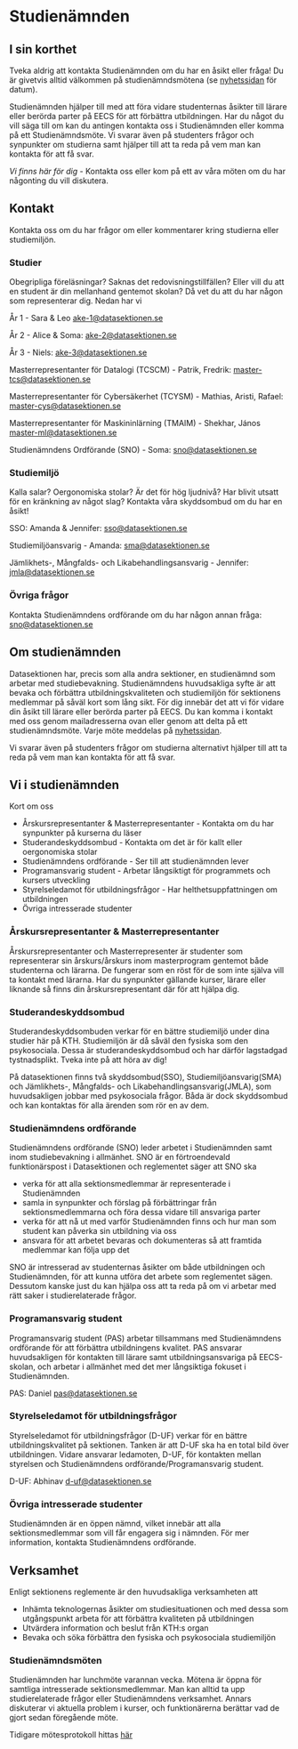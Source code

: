 # Studienämnden

## I sin korthet

Tveka aldrig att kontakta Studienämnden om du har en åsikt eller fråga!
Du är givetvis alltid välkommen på studienämndsmötena (se [nyhetssidan](/nyheter) för datum).

Studienämnden hjälper till med att föra vidare studenternas åsikter till lärare eller berörda parter på EECS för att förbättra utbildningen. Har du något du vill säga till om kan du antingen kontakta oss i Studienämnden eller komma på ett Studienämndsmöte. Vi svarar även på studenters frågor och synpunkter om studierna samt hjälper till att ta reda på vem man kan kontakta för att få svar.

*Vi finns här för dig* - Kontakta oss eller kom på ett av våra möten om du har någonting du vill diskutera.

## Kontakt

Kontakta oss om du har frågor om eller kommentarer kring studierna eller studiemiljön. 

### Studier

Obegripliga föreläsningar? Saknas det redovisningstillfällen? Eller vill du att en student är din mellanhand gentemot skolan? Då vet du att du har någon som representerar dig. Nedan har vi 

År 1 - Sara & Leo [ake-1@datasektionen.se](mailto:ake-1@datasektionen.se)

År 2 - Alice & Soma: [ake-2@datasektionen.se](mailto:ake-2@datasektionen.se)

År 3 - Niels: [ake-3@datasektionen.se](mailto:ake-3@datasektionen.se)

Masterrepresentanter för Datalogi (TCSCM) - Patrik, Fredrik: [master-tcs@datasektionen.se](mailto:master-tcs@datasektionen.se)

Masterrepresentanter för Cybersäkerhet (TCYSM) - Mathias,  Aristi, Rafael: [master-cys@datasektionen.se](mailto:master-cys@datasektionen.se)

Masterrepresentanter för Maskininlärning (TMAIM) - Shekhar, János [master-ml@datasektionen.se](mailto:master-ml@datasektionen.se)

Studienämndens Ordförande (SNO) - Soma: [sno@datasektionen.se](mailto:sno@datasektionen.se)

### Studiemiljö

Kalla salar? Oergonomiska stolar? Är det för hög ljudnivå? Har blivit utsatt för en kränkning av något slag? Kontakta våra skyddsombud om du har en åsikt!

SSO: Amanda & Jennifer: [sso@datasektionen.se](mailto:sso@datasektionen.se)

Studiemiljöansvarig - Amanda: [sma@datasektionen.se](mailto:sma@datasektionen.se)

Jämlikhets-, Mångfalds- och Likabehandlingsansvarig - Jennifer: [jmla@datasektionen.se](mailto:jmla@datasektionen.se)

### Övriga frågor

Kontakta Studienämndens ordförande om du har någon annan fråga: [sno@datasektionen.se](mailto:sno@datasektionen.se)

## Om studienämnden

Datasektionen har, precis som alla andra sektioner, en studienämnd som arbetar med studiebevakning. Studienämndens huvudsakliga syfte är att bevaka och förbättra utbildningskvaliteten och studiemiljön för sektionens medlemmar på såväl kort som lång sikt.
För dig innebär det att vi för vidare din åsikt till lärare eller berörda parter på EECS. Du kan komma i kontakt med oss genom mailadresserna ovan eller genom att delta på ett studienämndsmöte. Varje möte meddelas på [nyhetssidan](/nyheter).

Vi svarar även på studenters frågor om studierna alternativt hjälper till att ta reda på vem man kan kontakta för att få svar.

## Vi i studienämnden

Kort om oss

* Årskursrepresentanter & Masterrepresentanter - Kontakta om du har synpunkter på kurserna du läser
* Studerandeskyddsombud - Kontakta om det är för kallt eller oergonomiska stolar
* Studienämndens ordförande - Ser till att studienämnden lever
* Programansvarig student - Arbetar långsiktigt för programmets och kursers utveckling
* Styrelseledamot för utbildningsfrågor - Har helthetsuppfattningen om utbildningen
* Övriga intresserade studenter

### Årskursrepresentanter & Masterrepresentanter
Årskursrepresentanter och Masterrepresenter är studenter som representerar sin årskurs/årskurs inom masterprogram gentemot både studenterna och lärarna. De fungerar som en röst för de som inte själva vill ta kontakt med lärarna. Har du synpunkter gällande kurser, lärare eller liknande så finns din årskursrepresentant där för att hjälpa dig.


### Studerandeskyddsombud
Studerandeskyddsombuden verkar för en bättre studiemiljö under dina studier här på KTH. Studiemiljön är då såväl den fysiska som den psykosociala. Dessa är studerandeskyddsombud och har därför lagstadgad tystnadsplikt. Tveka inte på att höra av dig!

På datasektionen finns två skyddsombud(SSO), Studiemiljöansvarig(SMA) och Jämlikhets-, Mångfalds- och Likabehandlingsansvarig(JMLA), som huvudsakligen jobbar med psykosociala frågor. Båda är dock skyddsombud och kan kontaktas för alla ärenden som rör en av dem. 


### Studienämndens ordförande
Studienämndens ordförande (SNO) leder arbetet i Studienämnden samt inom studiebevakning i allmänhet. SNO är en förtroendevald funktionärspost i Datasektionen och reglementet säger att SNO ska

* verka för att alla sektionsmedlemmar är representerade i Studienämnden
* samla in synpunkter och förslag på förbättringar från sektionsmedlemmarna och föra dessa vidare till ansvariga parter
* verka för att nå ut med varför Studienämnden finns och hur man som student kan påverka sin utbildning via oss
* ansvara för att arbetet bevaras och dokumenteras så att framtida medlemmar kan följa upp det

SNO är intresserad av studenternas åsikter om både utbildningen och Studienämnden, för att kunna utföra det arbete som reglementet sägen. Dessutom kanske just du kan hjälpa oss att ta reda på om vi arbetar med rätt saker i studierelaterade frågor.

### Programansvarig student
Programansvarig student (PAS) arbetar tillsammans med Studienämndens ordförande för att förbättra utbildningens kvalitet. PAS ansvarar huvudsakligen för kontakten till lärare samt utbildningsansvariga på EECS-skolan, och arbetar i allmänhet med det mer långsiktiga fokuset i Studienämnden.

PAS: Daniel [pas@datasektionen.se](mailto:pas@datasektionen.se)

### Styrelseledamot för utbildningsfrågor
Styrelseledamot för utbildningsfrågor (D-UF) verkar för en bättre utbildningskvalitet på sektionen. Tanken är att D-UF ska ha en total bild över utbildningen. Vidare ansvarar ledamoten, D-UF, för kontakten mellan styrelsen och Studienämndens ordförande/Programansvarig student.

D-UF: Abhinav [d-uf@datasektionen.se](mailto:d-uf@datasektionen.se)

### Övriga intresserade studenter
Studienämnden är en öppen nämnd, vilket innebär att alla sektionsmedlemmar som vill får engagera sig i nämnden. För mer information, kontakta Studienämndens ordförande.

## Verksamhet
Enligt sektionens reglemente är den huvudsakliga verksamheten att

* Inhämta teknologernas åsikter om studiesituationen och med dessa som utgångspunkt arbeta för att förbättra kvaliteten på utbildningen
* Utvärdera information och beslut från KTH:s organ
* Bevaka och söka förbättra den fysiska och psykosociala studiemiljön

### Studienämndsmöten
Studienämnden har lunchmöte varannan vecka. Mötena är öppna för samtliga intresserade sektionsmedlemmar. Man kan alltid ta upp studierelaterade frågor eller Studienämndens verksamhet. Annars diskuterar vi aktuella problem i kurser, och funktionärerna berättar vad de gjort sedan föregående möte.

Tidigare mötesprotokoll hittas [här](https://dsekt.se/snprotokoll)
